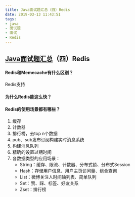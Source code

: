 ```yaml
---
title: Java面试题汇总（四）Redis
date: 2019-03-13 11:43:51
tags:
- java
- 面试题
- 面试
- Redis
---
```


## [Java面试题汇总](/2019/03/13/java面试/Java面试题汇总/)（四）Redis

#### Redis和Memecache有什么区别？

Redis支持

#### 为什么Redis能这么快？

#### Redis的使用场景都有哪些？

1. 缓存
2. 计数器
3. 排行榜，去top n个数据
4. pub、sub发布订阅构建实时消息系统
5. 构建消息队列
6. 精确的设置过期时间
7. 各数据类型的应用场景：
   - String：缓存、限流、计数器、分布式锁、分布式Session
   - Hash：存储用户信息、用户主页访问量、组合查询
   - List：微博关注人时间轴列表、简单队列
   - Set：赞、踩、标签、好友关系
   - Zset：排行榜